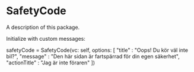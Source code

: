 # SafetyCode

A description of this package.


Initialize with custom messages:

safetyCode = SafetyCode(vc: self, options: [
    "title" : "Oops! Du kör väl inte bil?",
    "message" : "Den här sidan är fartspärrad för din egen säkerhet",
    "actionTitle" : "Jag är inte föraren"
])

